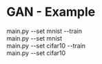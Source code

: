 # GAN - Example

main.py --set mnist --train\
main.py --set mnist\
main.py --set cifar10 --train\
main.py --set cifar10

